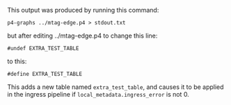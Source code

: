 This output was produced by running this command:

    p4-graphs ../mtag-edge.p4 > stdout.txt

but after editing ../mtag-edge.p4 to change this line:

    #undef EXTRA_TEST_TABLE

to this:

    #define EXTRA_TEST_TABLE

This adds a new table named `extra_test_table`, and causes it to be
applied in the ingress pipeline if `local_metadata.ingress_error` is
not 0.
